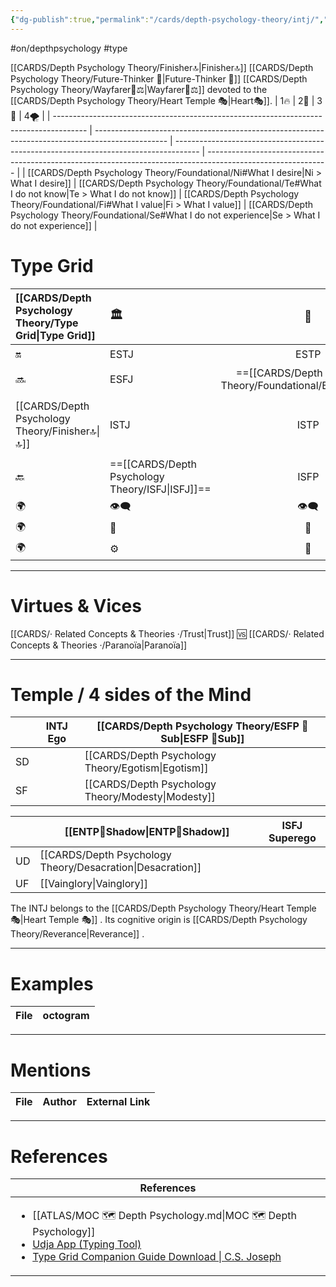 ```yaml
---
{"dg-publish":true,"permalink":"/cards/depth-psychology-theory/intj/","created":"2023-01-05T15:33:06.152+01:00","updated":"2023-04-27T20:56:55.542+02:00"}
---
```


#on/depthpsychology  #type 

[[CARDS/Depth Psychology Theory/Finisher🔝\|Finisher🔝]] [[CARDS/Depth Psychology Theory/Future-Thinker 🔮\|Future-Thinker 🔮]] [[CARDS/Depth Psychology Theory/Wayfarer🌠⚖️\|Wayfarer🌠⚖️]] devoted to the [[CARDS/Depth Psychology Theory/Heart Temple 🎭\|Heart🎭]]. 
| 1🔥                                                                                    | 2🏹                                                                                              | 3🧭                                                                                  | 4🌪️                                                                                                         |
| -------------------------------------------------------------------------------------- | ------------------------------------------------------------------------------------------------ | ------------------------------------------------------------------------------------ | ------------------------------------------------------------------------------------------------------------ |
| [[CARDS/Depth Psychology Theory/Foundational/Ni#What I desire\|Ni > What I desire]] | [[CARDS/Depth Psychology Theory/Foundational/Te#What I do not know\|Te > What I do not know]] | [[CARDS/Depth Psychology Theory/Foundational/Fi#What I value\|Fi > What I value]] | [[CARDS/Depth Psychology Theory/Foundational/Se#What I do not experience\|Se > What I do not experience]] |

# Type Grid 
| [[CARDS/Depth Psychology Theory/Type Grid\|Type Grid]]         | <font size="4"> 🏛️</font> | <font size="4"> 🧰</font> | <font size="4"> [[CARDS/Depth Psychology Theory/Future-Thinker 🔮\|🔮]]</font> | <font size="4"> 🦄</font> | 💬 |💬| 💬 |
|:--------------------- |:------------------------- |:-------------------------:|:------------------------------------------------ |:------------------------- |:--------------------------- |:--------------------------- |:--------------------------- |
| 🔛                    | ESTJ                      |           ESTP            | ENTJ                                             | ENFJ                      | ➡️                          | 👋                          | 🏆                          |
| 🔜                    | ESFJ                      |       ==[[CARDS/Depth Psychology Theory/Foundational/ESFP\|ESFP]]==        | ==[[CARDS/Depth Psychology Theory/Foundational/ENTP\|ENTP]]==                                     | ENFP                      | ↪️                          | 👋                          | 🏃‍♂️                       |
| [[CARDS/Depth Psychology Theory/Finisher🔝\|🔝]]    | ISTJ                      |           ISTP            | ==[[CARDS/Depth Psychology Theory/INTJ\|INTJ]]==                                     | INFJ                      | [[CARDS/Depth Psychology Theory/Direct➡️\|➡️]]            | [[CARDS/Depth Psychology Theory/Responding🧘‍♂️\|🧘‍♂️]]  | [[CARDS/Depth Psychology Theory/Progression🏃\|🚧]]       |
| 🔙                    | ==[[CARDS/Depth Psychology Theory/ISFJ\|ISFJ]]==              |           ISFP            | INTP                                             | INFP                      | ↪️                          | 🧘‍♂️                       | 🏆                          |
|🌍 | 👁️‍🗨️                     |           👁️‍🗨️           | 🧲                                               | 🧲                        |                             |                             |                             |
| 🌍 | 🐜                        |            🦊             | 🦊                                               | 🐜                        |                             |                             |                             |
|🌍| ⚙️                        |            👀             | ⚙️                                               | 👀                        |                             |                             |                             |

---
# Virtues & Vices
[[CARDS/· Related Concepts & Theories ·/Trust\|Trust]] 🆚 [[CARDS/· Related Concepts & Theories ·/Paranoïa\|Paranoïa]] 

---
# Temple / 4 sides of the Mind
|  | INTJ Ego          | [[CARDS/Depth Psychology Theory/ESFP 🤸Sub\|ESFP 🤸Sub]] |
| ------------ | ----------------- | ----------------- |
| SD           |                   | [[CARDS/Depth Psychology Theory/Egotism\|Egotism]]     |
| SF           |                   | [[CARDS/Depth Psychology Theory/Modesty\|Modesty]]    |

|     | [[ENTP👤Shadow\|ENTP👤Shadow]] | ISFJ Superego |
| --- | ---------------- | ------------- |
| UD  | [[CARDS/Depth Psychology Theory/Desacration\|Desacration]]  |               |
| UF  | [[Vainglory\|Vainglory]]    |               |

The INTJ belongs to the [[CARDS/Depth Psychology Theory/Heart Temple 🎭\|Heart Temple 🎭]] .
Its cognitive origin is [[CARDS/Depth Psychology Theory/Reverance\|Reverance]] .

---
# Examples 
| File | octogram |
| ---- | -------- |

---
# Mentions
| File | Author | External Link |
| ---- | ------ | ------------- |

---
# References
| References                                                                                                                                                                                                                                                           |
| -------------------------------------------------------------------------------------------------------------------------------------------------------------------------------------------------------------------------------------------------------------------- |
| <ul><li>[[ATLAS/MOC 🗺️ Depth Psychology.md\\|MOC 🗺️ Depth Psychology]]</li><li>[Udja App (Typing Tool)](https://www.udja.app/#/)</li><li>[Type Grid Companion Guide Download \\| C.S. Joseph](https://csjoseph.life/type-grid-companion-guide-download/)</li></ul> |







